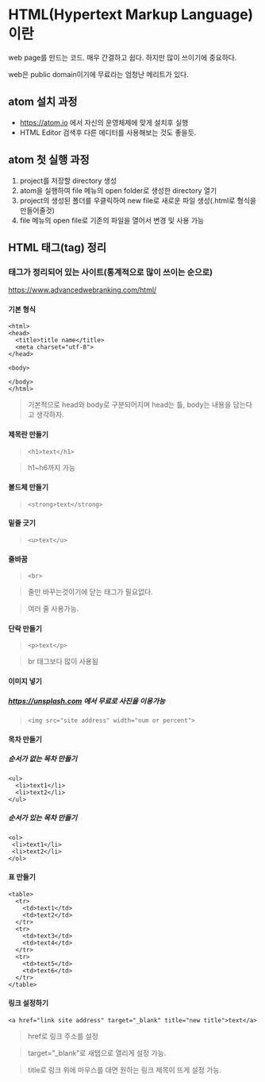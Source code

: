 # HTML(Hypertext Markup Language)이란
web page를 만드는 코드. 매우 간결하고 쉽다. 하지만 많이 쓰이기에 중요하다.

web은 public domain이기에 무료라는 엄청난 메리트가 있다.

## atom 설치 과정
- https://atom.io 에서 자신의 운영체제에 맞게 설치후 실행
- HTML Editor 검색후 다른 에디터를 사용해보는 것도 좋을듯.

## atom 첫 실행 과정
1) project를 저장할 directory 생성
2) atom을 실행하여 file 메뉴의 open folder로 생성한 directory 열기
3) project의 생성된 폴더를 우클릭하여 new file로 새로운 파일 생성(.html로 형식을 만들어줄것)
4) file 메뉴의 open file로 기존의 파일을 열어서 변경 및 사용 가능
 
## HTML 태그(tag) 정리
### 태그가 정리되어 있는 사이트(통계적으로 많이 쓰이는 순으로)
https://www.advancedwebranking.com/html/

#### 기본 형식
``` <!doctype html>
<html>
<head>
  <title>title name</title>
  <meta charset="utf-8">
</head>

<body>
  
</body>
</html>
```
> 기본적으로 head와 body로 구분되어지며 head는 틀, body는 내용을 담는다고 생각하자.

#### 제목란 만들기
> ```<h1>text</h1>```

> h1~h6까지 가능

#### 볼드체 만들기
> ```<strong>text</strong>```

#### 밑줄 긋기
> ```<u>text</u>```

#### 줄바꿈
> ```<br>```

> 줄만 바꾸는것이기에 닫는 태그가 필요없다.

> 여러 줄 사용가능.

#### 단락 만들기
> ```<p>text</p>```

> br 태그보다 많이 사용됨

#### 이미지 넣기
##### https://unsplash.com 에서 무료로 사진을 이용가능
> ```<img src="site address" width="num or percent">```

#### 목차 만들기
##### 순서가 없는 목차 만들기
    <ul>
      <li>text1</li>
      <li>text2</li>
    </ul>

##### 순서가 있는 목차 만들기
    <ol>
     <li>text1</li>
     <li>text2</li>
    </ol>

#### 표 만들기
    <table>
      <tr>
        <td>text1</td>
        <td>text2</td>
      </tr>
      <tr>
        <td>text3</td>
        <td>text4</td>
      </tr>
      <tr>
        <td>text5</td>
        <td>text6</td>
      </tr>
    </table>

#### 링크 설정하기
```<a href="link site address" target="_blank" title="new title">text</a>```
> href로 링크 주소를 설정

> target="_blank"로 새탭으로 열리게 설정 가능.

> title로 링크 위에 마우스를 대면 원하는 링크 제목이 뜨게 설정 가능.
